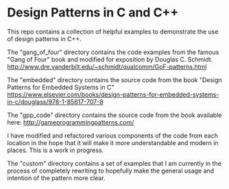 # Design Patterns in C and C++
This repo contains a collection of helpful examples to demonstrate the use
of design patterns in C++.

The "gang_of_four" directory contains the code examples from the famous "Gang of Four"
book and modified for exposition by Douglas C. Schmidt.
http://www.dre.vanderbilt.edu/~schmidt/qualcomm/GoF-patterns.html

The "embedded" directory contains the source code from the book "Design Patterns for Embedded Systems in C"
https://www.elsevier.com/books/design-patterns-for-embedded-systems-in-c/douglass/978-1-85617-707-8

The "gpp_code" directory contains the source code from the book available here:
http://gameprogrammingpatterns.com/

I have modified and refactored various components of the code from each location in the
hope that it will make it more understandable and modern in places. This is a work in progress.

The "custom" directory contains a set of examples that I am currently in the process of completely
rewriting to hopefully make the general usage and intention of the pattern more clear.

